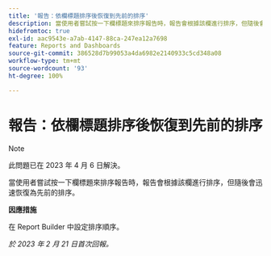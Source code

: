```yaml
---
title: '報告：依欄標題排序後恢復到先前的排序'
description: 當使用者嘗試按一下欄標題來排序報告時，報告會根據該欄進行排序，但隨後會迅速恢復為先前的排序。
hidefromtoc: true
exl-id: aac9543e-a7ab-4147-88ca-247ea12a7698
feature: Reports and Dashboards
source-git-commit: 386528d7b99053a4da6982e2140933c5cd348a08
workflow-type: tm+mt
source-wordcount: '93'
ht-degree: 100%

---
```


# 報告：依欄標題排序後恢復到先前的排序

>[!NOTE]
>
>此問題已在 2023 年 4 月 6 日解決。

當使用者嘗試按一下欄標題來排序報告時，報告會根據該欄進行排序，但隨後會迅速恢復為先前的排序。

**因應措施**

在 Report Builder 中設定排序順序。

_於 2023 年 2 月 21 日首次回報。_

